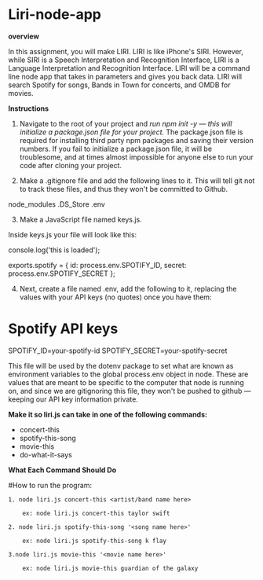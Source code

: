 # Liri-node-app

**overview** 

In this assignment, you will make LIRI. LIRI is like iPhone's SIRI. However, while SIRI is a Speech Interpretation and Recognition Interface, LIRI is a Language Interpretation and Recognition Interface. LIRI will be a command line node app that takes in parameters and gives you back data. LIRI will search Spotify for songs, Bands in Town for concerts, and OMDB for movies.


**Instructions**


1. Navigate to the root of your project and *run npm init -y — this will initialize a package.json file for your project.* The package.json file is required for installing third party npm packages and saving their version numbers. If you fail to initialize a package.json file, it will be troublesome, and at times almost impossible for anyone else to run your code after cloning your project.


2. Make a .gitignore file and add the following lines to it. This will tell git not to track these files, and thus they won't be committed to Github.


node_modules
.DS_Store
.env

3. Make a JavaScript file named keys.js.


Inside keys.js your file will look like this:

console.log('this is loaded');

exports.spotify = {
  id: process.env.SPOTIFY_ID,
  secret: process.env.SPOTIFY_SECRET
};

4. Next, create a file named .env, add the following to it, replacing the values with your API keys (no quotes) once you have them:

# Spotify API keys

SPOTIFY_ID=your-spotify-id
SPOTIFY_SECRET=your-spotify-secret


This file will be used by the dotenv package to set what are known as environment variables to the global process.env object in node. These are values that are meant to be specific to the computer that node is running on, and since we are gitignoring this file, they won't be pushed to github — keeping our API key information private.


**Make it so liri.js can take in one of the following commands:**

* concert-this
* spotify-this-song
* movie-this
* do-what-it-says

**What Each Command Should Do** 


#How to run the program:

    1. node liri.js concert-this <artist/band name here>

        ex: node liri.js concert-this taylor swift

    2. node liri.js spotify-this-song '<song name here>'

        ex: node liri.js spotify-this-song k flay

    3.node liri.js movie-this '<movie name here>'

        ex: node liri.js movie-this guardian of the galaxy
